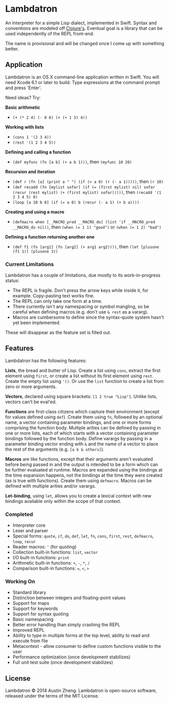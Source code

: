 Lambdatron
==========

An interpreter for a simple Lisp dialect, implemented in Swift. Syntax and conventions are modeled off [Clojure's](http://clojure.org/). Eventual goal is a library that can be used independently of the REPL front-end.

The name is provisional and will be changed once I come up with something better.


Application
-----------

Lambdatron is an OS X command-line application written in Swift. You will need Xcode 6.1 or later to build. Type expressions at the command prompt and press 'Enter'.

Need ideas? Try:

**Basic arithmetic**

- `(+ (* 2 4) (- 8 6) (+ (+ 1 3) 4))`

**Working with lists**

- `(cons 1 '(2 3 4))`
- `(rest '(1 2 3 4 5))`

**Defining and calling a function**

- `(def myfunc (fn [a b] (+ a b 1)))`, then `(myfunc 10 20)`

**Recursion and iteration**

- `(def r (fn [a] (print a " ") (if (> a 0) (r (- a 1)))))`, then `(r 10)`
- `(def recadd (fn [mylist sofar] (if (= (first mylist) nil) sofar (recur (rest mylist) (+ (first mylist) sofar)))))`, then `(recadd '(1 2 3 4 5) 0)`
- `(loop [a 10 b 0] (if (= a 0) b (recur (- a 1) (+ b a))))`

**Creating and using a macro**

- `(defmacro when [__MACRO_pred __MACRO_do] (list 'if __MACRO_pred __MACRO_do nil))`, then `(when (= 1 1) "good")` or `(when (= 1 2) "bad")`

**Defining a function returning another one**

- `(def f1 (fn [arg1] (fn [arg2] (+ arg1 arg2))))`, then `(let [plusone (f1 1)] (plusone 3))`

### Current Limitations

Lambdatron has a couple of limitations, due mostly to its work-in-progress status:

- The REPL is fragile. Don't press the arrow keys while inside it, for example. Copy-pasting text works fine.
- The REPL can only take one form at a time.
- There currently isn't any namespacing or symbol mangling, so be careful when defining macros (e.g. don't use `& rest` as a vararg).
- Macros are cumbersome to define since the syntax-quote system hasn't yet been implemented.

These will disappear as the feature set is filled out.


Features
--------

Lambdatron has the following features:

**Lists**, the bread and butter of Lisp. Create a list using `cons`, extract the first element using `first`, or create a list without its first element using `rest`. Create the empty list using `'()`. Or use the `list` function to create a list from zero or more arguments.

**Vectors**, declared using square brackets: `[1 2 true "Lisp"]`. Unlike lists, vectors can't be eval'ed.

**Functions** are first-class citizens which capture their environment (except for values defined using `def`). Create them using `fn`, followed by an optional name, a vector containing parameter bindings, and one or more forms comprising the function body. Multiple arities can be defined by passing in one or more lists, each of which starts with a vector containing parameter bindings followed by the function body. Define varargs by passing in a parameter binding vector ending with `&` and the name of a vector to place the rest of the arguments (e.g. `[a b & others]`).

**Macros** are like functions, except that their arguments aren't evaluated before being passed in and the output is intended to be a form which can be further evaluated at runtime. Macros are expanded using the bindings at the time expansion happens, not the bindings at the time they were created (as is true with functions). Create them using `defmacro`. Macros can be defined with multiple arities and/or varargs.

**Let-binding**, using `let`, allows you to create a lexical context with new bindings available only within the scope of that context.


### Completed

- Interpreter core
- Lexer and parser
- Special forms: `quote`, `if`, `do`, `def`, `let`, `fn`, `cons`, `first`, `rest`, `defmacro`, `loop`, `recur`
- Reader macros: `'` (for quoting)
- Collection built-in functions: `list`, `vector`
- I/O built-in functions: `print` 
- Arithmetic built-in functions: `+`, `-`, `*`, `/`
- Comparison built-in functions: `=`, `<`, `>`


### Working On

- Standard library
- Distinction between integers and floating-point values
- Support for maps
- Support for keywords
- Support for syntax quoting
- Basic namespacing
- Better error handling than simply crashing the REPL
- Improved REPL
- Ability to type in multiple forms at the top level; ability to read and execute from file
- Metacontext - allow consumer to define custom functions visible to the user
- Performance optimization (once development stabilizes)
- Full unit test suite (once development stabilizes)


License
-------

Lambdatron © 2014 Austin Zheng. Lambdatron is open-source software, released under the terms of the MIT License.
